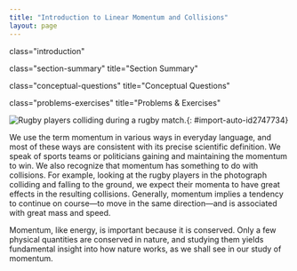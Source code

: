```yaml
---
title: "Introduction to Linear Momentum and Collisions"
layout: page
---
```



<cnx-pi data-type="cnx.flag.introduction"> class="introduction" </cnx-pi>

<cnx-pi data-type="cnx.eoc">class="section-summary" title="Section Summary"</cnx-pi>

<cnx-pi data-type="cnx.eoc">class="conceptual-questions" title="Conceptual Questions"</cnx-pi>

<cnx-pi data-type="cnx.eoc">class="problems-exercises" title="Problems &amp; Exercises"</cnx-pi>

 ![Rugby players colliding during a rugby match.](../resources/Figure_08_00_01.jpg "Each rugby player has great momentum, which will affect the outcome of their collisions with each other and the ground. (credit: ozzzie, Flickr)"){: #import-auto-id2747734}

We use the term momentum in various ways in everyday language, and most of these ways are consistent with its precise scientific definition. We speak of sports teams or politicians gaining and maintaining the momentum to win. We also recognize that momentum has something to do with collisions. For example, looking at the rugby players in the photograph colliding and falling to the ground, we expect their momenta to have great effects in the resulting collisions. Generally, momentum implies a tendency to continue on course—to move in the same direction—and is associated with great mass and speed.

Momentum, like energy, is important because it is conserved. Only a few physical quantities are conserved in nature, and studying them yields fundamental insight into how nature works, as we shall see in our study of momentum.


